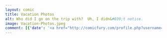 ```yaml
---
layout: comic
title: Vacation Photos
alt: Who did I go on the trip with?  Uh, I didn&#039;t notice.
image: Vacation-Photos.jpeg
comment: [{'date': '<a href="http://comicfury.com/profile.php?username=tecco_dsilva" title="tecco_dsilva">tecco_dsilva</a>', 'username': 'tecco_dsilva', 'comment': 'In case you think I&#039;m exaggerating, see the <a href="http://icrywhileusleep.webcomic.ws/files/vacation/fish.jpg">actual</a> <a href="http://icrywhileusleep.webcomic.ws/files/vacation/beetle.jpg">photos</a> <a href="http://icrywhileusleep.webcomic.ws/files/vacation/pile_of_sticks.jpg">here</a>.'}]
---
```

